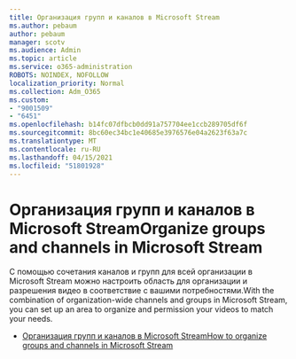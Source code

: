```yaml
---
title: Организация групп и каналов в Microsoft Stream
ms.author: pebaum
author: pebaum
manager: scotv
ms.audience: Admin
ms.topic: article
ms.service: o365-administration
ROBOTS: NOINDEX, NOFOLLOW
localization_priority: Normal
ms.collection: Adm_O365
ms.custom:
- "9001509"
- "6451"
ms.openlocfilehash: b14fc07dfbcb0dd91a757704ee1ccb289705df6f
ms.sourcegitcommit: 8bc60ec34bc1e40685e3976576e04a2623f63a7c
ms.translationtype: MT
ms.contentlocale: ru-RU
ms.lasthandoff: 04/15/2021
ms.locfileid: "51801928"
---
```

# <a name="organize-groups-and-channels-in-microsoft-stream"></a><span data-ttu-id="872d3-102">Организация групп и каналов в Microsoft Stream</span><span class="sxs-lookup"><span data-stu-id="872d3-102">Organize groups and channels in Microsoft Stream</span></span>

<span data-ttu-id="872d3-103">С помощью сочетания каналов и групп для всей организации в Microsoft Stream можно настроить область для организации и разрешения видео в соответствие с вашими потребностями.</span><span class="sxs-lookup"><span data-stu-id="872d3-103">With the combination of organization-wide channels and groups in Microsoft Stream, you can set up an area to organize and permission your videos to match your needs.</span></span>  

- [<span data-ttu-id="872d3-104">Организация групп и каналов в Microsoft Stream</span><span class="sxs-lookup"><span data-stu-id="872d3-104">How to organize groups and channels in Microsoft Stream</span></span>](https://docs.microsoft.com/stream/groups-channels-organization)

